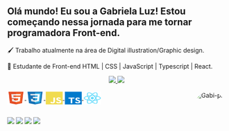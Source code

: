 ## Olá mundo! Eu sou a Gabriela Luz! Estou começando nessa jornada para me tornar programadora Front-end.
  <p> 🖌️ Trabalho atualmente na área de Digital illustration/Graphic design. </p>
  <p> 🌱 Estudante de Front-end HTML | CSS | JavaScript | Typescript | React. </p>
  
<div align="center">
  <a href="https://github.com/gabrielaluzm">
  <img height="140em" src="https://github-readme-stats.vercel.app/api?username=gabrielaluzm&show_icons=true&theme=dracula&include_all_commits=true&count_private=true"/>
  <img height="140em" src="https://github-readme-stats.vercel.app/api/top-langs/?username=gabrielaluzm&layout=compact&langs_count=7&theme=dracula"/>
</div>
 <div style="display: inline_block"><br>
  <img align="center" alt="Gabi-HTML" height="30" width="40" src="https://raw.githubusercontent.com/devicons/devicon/master/icons/html5/html5-original.svg">
  <img align="center" alt="Gabi-CSS" height="30" width="40" src="https://raw.githubusercontent.com/devicons/devicon/master/icons/css3/css3-original.svg">
  <img align="center" alt="Gabi-Js" height="30" width="40" src="https://raw.githubusercontent.com/devicons/devicon/master/icons/javascript/javascript-plain.svg">
  <img align="center" alt="Gabi-Ts" height="30" width="40" src="https://raw.githubusercontent.com/devicons/devicon/master/icons/typescript/typescript-plain.svg">
  <img align="center" alt="Gabi-React" height="30" width="40" src="https://raw.githubusercontent.com/devicons/devicon/master/icons/react/react-original.svg">
  <img align="right" alt="Gabi-pic" height="140" style="border-radius:50px;" src="https://cdn.discordapp.com/attachments/1023323791826354227/1060248345316175893/ezgif.com-gif-maker.gif">
</div>
  
  ##
 
<div> 
  <a href="https://instagram.com/ygabieluz" target="_blank"><img src="https://img.shields.io/badge/-Instagram-%23E4405F?style=for-the-badge&logo=instagram&logoColor=white" target="_blank"></a>
 	<a href="https://www.twitch.tv/ygabieart" target="_blank"><img src="https://img.shields.io/badge/Twitch-9146FF?style=for-the-badge&logo=twitch&logoColor=white" target="_blank"></a>
 <a href="[https://discord.gg/wagxzStdcR" target="_blank"></a> 
  <a href = "mailto:contatogabrielaluzm@gmail.com"><img src="https://img.shields.io/badge/-Gmail-%23333?style=for-the-badge&logo=gmail&logoColor=white" target="_blank"></a>
  <a href="https://www.linkedin.com/in/gabrielaluzm" target="_blank"><img src="https://img.shields.io/badge/-LinkedIn-%230077B5?style=for-the-badge&logo=linkedin&logoColor=white" target="_blank"></a> 

</div>
